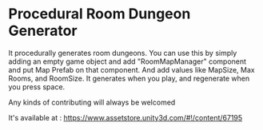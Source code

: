 # Procedural Room Dungeon Generator

It procedurally generates room dungeons. You can use this by simply adding an empty game object and add "RoomMapManager" component and put Map Prefab on that component. And add values like MapSize, Max Rooms, and RoomSize. It generates when you play, and regenerate when you press space.

Any kinds of contributing will always be welcomed

It's available at : https://www.assetstore.unity3d.com/#!/content/67195

